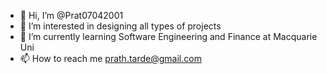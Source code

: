 - 👋 Hi, I’m @Prat07042001
- 👀 I’m interested in designing all types of projects
- 🌱 I’m currently learning Software Engineering and Finance at Macquarie Uni
- 📫 How to reach me prath.tarde@gmail.com

<!---
Prat07042001/Prat07042001 is a ✨ special ✨ repository because its `README.md` (this file) appears on your GitHub profile.
You can click the Preview link to take a look at your changes.
--->

